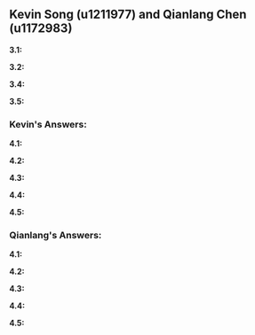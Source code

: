 ## Kevin Song (u1211977) and Qianlang Chen (u1172983)

**3.1:**

**3.2:**

**3.4:**

**3.5:**

### Kevin's Answers:

**4.1:**

**4.2:**

**4.3:**

**4.4:**

**4.5:**

### Qianlang's Answers:

**4.1:**

**4.2:**

**4.3:**

**4.4:**

**4.5:**
